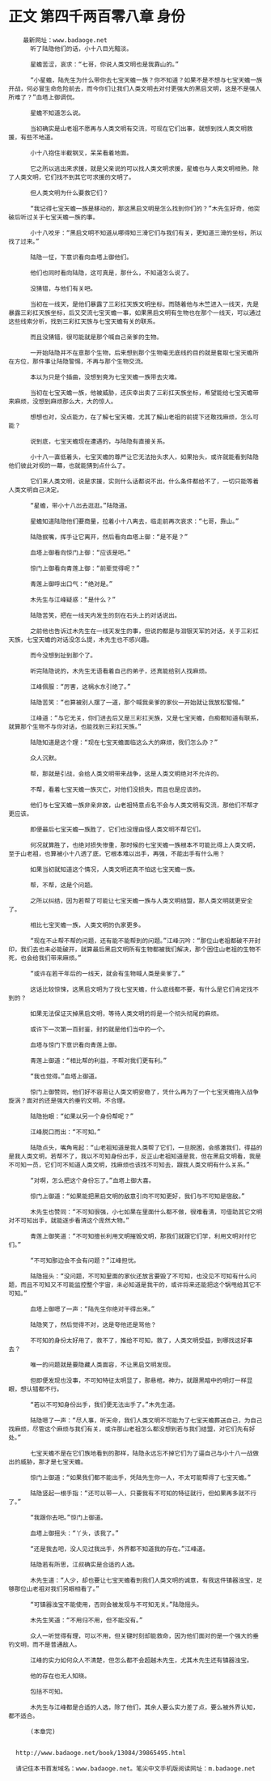 # 正文 第四千两百零八章 身份
        最新网址：www.badaoge.net
          听了陆隐他们的话，小十八目光黯淡。
      
          星蟾苦涩，哀求：“七哥，你说人类文明也是我靠山的。”
      
          “小星蟾，陆先生为什么带你去七宝天蟾一族？你不知道？如果不是不想与七宝天蟾一族开战，何必冒生命危险前去，而今你们让我们人类文明去对付更强大的黑启文明，这是不是强人所难了？”血塔上御调侃。
      
          星蟾不知道怎么说。
      
          当初确实是山老祖不愿再与人类文明有交流，可现在它们出事，就想到找人类文明救援，有些不地道。
      
          小十八抱住半截钢叉，呆呆看着地面。
      
          它之所以逃出来求援，就是父亲说的可以找人类文明求援，星蟾也与人类文明相熟，除了人类文明，它们找不到其它可求援的文明了。
      
          但人类文明为什么要救它们？
      
          “我记得七宝天蟾一族是移动的，那这黑启文明是怎么找到你们的？”木先生好奇，他突破后听过关于七宝天蟾一族的事。
      
          小十八咬牙：“黑启文明不知道从哪得知三滑它们与我们有关，更知道三滑的坐标，所以找了过来。”
      
          陆隐一怔，下意识看向血塔上御他们。
      
          他们也同时看向陆隐，这可真是，那什么，不知道怎么说了。
      
          没猜错，与他们有关吧。
      
          当初在一线天，是他们暴露了三彩扛天族文明坐标，而随着他与木竺进入一线天，先是暴露三彩扛天族坐标，后又交流七宝天蟾一事，如果黑启文明有生物也在那个一线天，可以通过这些线索分析，找到三彩扛天族与七宝天蟾有关的联系。
      
          而且没猜错，很可能就是那个喊自己亲爹的生物。
      
          一开始陆隐并不在意那个生物，后来想到那个生物毫无底线的目的就是套取七宝天蟾所在方位，那件事让陆隐警惕，不再与那个生物交流。
      
          本以为只是个插曲，没想到竟为七宝天蟾一族带去灾难。
      
          当初在七宝天蟾一族，他被威胁，还庆幸出卖了三彩扛天族坐标，希望能给七宝天蟾带来麻烦，没想到麻烦那么大，大的惊人。
      
          想想也对，没点能力，在了解七宝天蟾，尤其了解山老祖的前提下还敢找麻烦，怎么可能？
      
          说到底，七宝天蟾现在遭遇的，与陆隐有直接关系。
      
          小十八一直低着头，七宝天蟾的尊严让它无法抬头求人，如果抬头，或许就能看到陆隐他们彼此对视的一幕，也就能猜到点什么了。
      
          它们来人类文明，说是求援，实则什么话都说不出，什么条件都给不了，一切只能等着人类文明自己决定。
      
          “星蟾，带小十八出去逛逛。”陆隐道。
      
          星蟾知道陆隐他们要商量，拉着小十八离去，临走前再次哀求：“七哥，靠山。”
      
          陆隐抿嘴，挥手让它离开，然后看向血塔上御：“是不是？”
      
          血塔上御看向惊门上御：“应该是吧。”
      
          惊门上御看向青莲上御：“前辈觉得呢？”
      
          青莲上御呼出口气：“绝对是。”
      
          木先生与江峰疑惑：“是什么？”
      
          陆隐苦笑，把在一线天内发生的刻在石头上的对话说出。
      
          之前他也告诉过木先生在一线天发生的事，但说的都是与洄银天军的对话，关于三彩扛天族，七宝天蟾的对话没怎么提，木先生也不感兴趣。
      
          而今没想到扯到那个了。
      
          听完陆隐说的，木先生无语看着自己的弟子，还真能给别人找麻烦。
      
          江峰佩服：“厉害，这祸水东引绝了。”
      
          陆隐苦笑：“也算被别人摆了一道，那个喊我亲爹的家伙一开始就让我放松警惕。”
      
          江峰道：“与它无关，你们进去后又是三彩扛天族，又是七宝天蟾，白痴都知道有联系，就算那个生物不与你对话，也能找到三彩扛天族。”
      
          陆隐知道是这个理：“现在七宝天蟾面临这么大的麻烦，我们怎么办？”
      
          众人沉默。
      
          帮，那就是引战，会给人类文明带来战争，这是人类文明绝对不允许的。
      
          不帮，看着七宝天蟾一族灭亡，对他们没损失，而且也是应该的。
      
          他们与七宝天蟾一族非亲非故，山老祖特意点名不会与人类文明有交流，那他们不帮才更应该。
      
          即便最后七宝天蟾一族胜了，它们也没理由怪人类文明不帮它们。
      
          何况就算胜了，也绝对损失惨重，那时候的七宝天蟾一族根本不可能比得上人类文明，至于山老祖，也算被小十八透了底，它根本难以出手，再强，不能出手有什么用？
      
          如果当初就知道这个情况，人类文明还真不怕这七宝天蟾一族。
      
          帮，不帮，这是个问题。
      
          之所以纠结，因为若帮了可能让七宝天蟾一族与人类文明结盟，那人类文明就更安全了。
      
          相比七宝天蟾一族，人类文明的仇家更多。
      
          “现在不止帮不帮的问题，还有能不能帮到的问题。”江峰沉吟：“那位山老祖都破不开封印，我们去也未必能破开，就算最后黑启文明所有生物都被我们解决，那个困住山老祖的生物不死，也会给我们带来麻烦。”
      
          “或许在若干年后的一线天，就会有生物喊人类是亲爹了。”
      
          这话比较惊悚，这黑启文明为了找七宝天蟾，什么底线都不要，有什么是它们肯定找不到的？
      
          如果无法保证灭掉黑启文明，等待人类文明的将是一个彻头彻尾的麻烦。
      
          或许下一次第一百封鉴，封的就是他们当中的一个。
      
          血塔与惊门下意识看向青莲上御。
      
          青莲上御道：“相比帮的利益，不帮对我们更有利。”
      
          “我也觉得。”血塔上御道。
      
          惊门上御赞同，他们好不容易让人类文明安稳了，凭什么再为了一个七宝天蟾拖入战争旋涡？面对的还是强大的垂钓文明，不合理。
      
          陆隐抬眼：“如果以另一个身份帮呢？”
      
          江峰脱口而出：“不可知。”
      
          陆隐点头，嘴角弯起：“山老祖知道是我人类帮了它们，一旦脱困，会感激我们，得益的是我人类文明，若帮不了，我以不可知身份出手，反正山老祖知道是我，但在黑启文明看，我是不可知一员，它们可不知道人类文明，找麻烦也该找不可知去，跟我人类文明有什么关系。”
      
          “对啊，怎么把这个身份忘了。”血塔上御大喜。
      
          惊门上御道：“如果能把黑启文明的敌意引向不可知更好，我们与不可知是宿敌。”
      
          木先生也赞同：“不可知很强，小七如果在里面什么都不做，很难看清，可借助其它文明对不可知出手，就能逐步看清这个庞然大物。”
      
          青莲上御笑道：“不可知擅长利用文明摧毁文明，那我们就跟它们学，利用文明对付它们。”
      
          “不可知那边会不会有问题？”江峰担忧。
      
          陆隐摇头：“没问题，不可知里面的家伙还放言要毁了不可知，也没见不可知有什么问题，而且不可知又不可能监控整个宇宙，未必知道是我干的，或许将来还能把这个锅甩给其它不可知。”
      
          血塔上御嗯了一声：“陆先生你绝对干得出来。”
      
          陆隐笑了，然后觉得不对，这是夸他还是骂他？
      
          不可知的身份太好用了，救不了，推给不可知，救了，人类文明受益，到哪找这好事去？
      
          唯一的问题就是要隐藏人类面容，不让黑启文明发现。
      
          但即便发现也没事，不可知特征太明显了，那悬棺，神力，就跟黑暗中的明灯一样显眼，想认错都不行。
      
          “若以不可知身份出手，我们便无法出手了。”木先生道。
      
          陆隐嗯了一声：“尽人事，听天命，我们人类文明不可能为了七宝天蟾葬送自己，为自己找麻烦，尽管这个麻烦与我们有关，或许那山老祖怎么都没想到若与我们结盟，对它们先有好处。”
      
          七宝天蟾不是在它们族地看到的那样，陆隐永远忘不掉它们为了逼自己与小十八一战做出的威胁，那才是七宝天蟾。
      
          惊门上御道：“如果我们都不能出手，凭陆先生你一人，不太可能帮得了七宝天蟾。”
      
          陆隐竖起一根手指：“还可以带一人，只要我有不可知的特征就行，但如果再多就不行了。”
      
          “我跟你去吧。”惊门上御道。
      
          血塔上御摇头：“丫头，该我了。”
      
          “还是我去吧，没人见过我出手，外界都不知道我的存在。”江峰道。
      
          陆隐若有所思，江叔确实是合适的人选。
      
          木先生道：“人少，却也要让七宝天蟾看到我们人类文明的诚意，有我这件镇器浊宝，足够那位山老祖对我们另眼相看了。”
      
          “可镇器浊宝不能使用，否则会被发现与不可知无关。”陆隐摇头。
      
          木先生笑道：“不用归不用，但不能没有。”
      
          众人一听觉得有理，可以不用，但关键时刻却能救命，因为他们面对的是一个强大的垂钓文明，而不是普通敌人。
      
          江峰的实力如何众人不清楚，但怎么都不会超越木先生，尤其木先生还有镇器浊宝。
      
          他的存在也无人知晓。
      
          包括不可知。
      
          木先生与江峰都是合适的人选，除了他们，其余人要么实力差了点，要么被外界认知，都不适合。
      
          (本章完)
      
      
      http://www.badaoge.net/book/13084/39865495.html
      
      请记住本书首发域名：www.badaoge.net。笔尖中文手机版阅读网址：m.badaoge.net